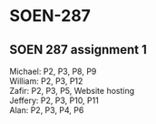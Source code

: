 # SOEN-287
SOEN 287 assignment 1
-----------------
Michael: P2, P3, P8, P9<br/>
William: P2, P3, P12<br/>
Zafir: P2, P3, P5, Website hosting<br/>
Jeffery: P2, P3, P10, P11 <br/>
Alan: P2, P3, P4, P6 <br/>
